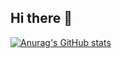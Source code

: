 ## Hi there 👋

[![Anurag's GitHub stats](https://github-readme-stats.vercel.app/api?username=void0720)](https://github.com/anuraghazra/github-readme-stats)

<!--
**void0720/void0720** is a ✨ _special_ ✨ repository because its `README.md` (this file) appears on your GitHub profile.

Here are some ideas to get you started:

- 🔭 I’m currently working on ...
- 🌱 I’m currently learning ...
- 👯 I’m looking to collaborate on ...
- 🤔 I’m looking for help with ...
- 💬 Ask me about ...
- 📫 How to reach me: ...
- 😄 Pronouns: ...
- ⚡ Fun fact: ...
-->

